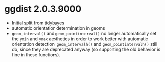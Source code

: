 # ggdist 2.0.3.9000

* Initial split from tidybayes
* automatic orientation determination in geoms
* `geom_interval()` and `geom_pointinterval()` no longer automatically set the `ymin` and `ymax` aesthetics in order
  to work better with automatic orientation detection. `geom_intervalh()` and `geom_pointintervalh()` still do,
  since they are deprecated anyway (so supporting the old behavior is fine in these functions).
